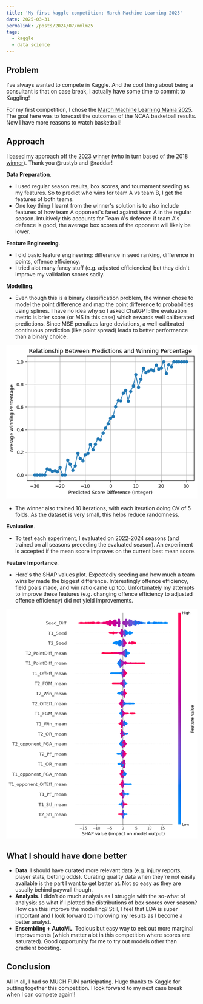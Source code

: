 ```yaml
---
title: 'My first kaggle competition: March Machine Learning 2025'
date: 2025-03-31
permalink: /posts/2024/07/mmlm25
tags:
  - kaggle
  - data science
---
```

## Problem
I've always wanted to compete in Kaggle. And the cool thing about being a consultant is that on case break, I actually have some time to commit to Kaggling!

For my first competition, I chose the [March Machine Learning Mania 2025](https://www.kaggle.com/competitions/march-machine-learning-mania-2025/overview). The goal here was to forecast the outcomes of the NCAA basketball results. Now I have more reasons to watch basketball!

## Approach
I based my approach off the [2023 winner](https://www.kaggle.com/competitions/march-machine-learning-mania-2023/discussion/399553) (who in turn based of the [2018 winner](https://github.com/fakyras/ncaa_women_2018/blob/master/win_ncaa.R)). Thank you @rustyb and @raddar! 

**Data Preparation**. 
- I used regular season results, box scores, and tournament seeding as my features. So to predict who wins for team A vs team B, I get the features of both teams. 
- One key thing I learnt from the winner's solution is to also include features of how team A opponent's fared against team A in the regular season. Intuitively this accounts for Team A's defence: if team A's defence is good, the average box scores of the opponent will likely be lower. 

**Feature Engineering**. 
- I did basic feature engineering: difference in seed ranking, difference in points, offence efficiency. 
- I tried alot many fancy stuff (e.g. adjusted efficiencies) but they didn't improve my validation scores sadly.

**Modelling**. 
- Even though this is a binary classification problem, the winner chose to model the point difference and map the point difference to probabilities using splines. I have no idea why so I asked ChatGPT: the evaluation metric is brier score (or MS in this case) which rewards well caliberated predictions. Since MSE penalizes large deviations, a well-calibrated continuous prediction (like point spread) leads to better performance than a binary choice. 

![Predictions vs Win Pct](/images/2025-03-18-mmlm25/pred-vs-win.png)

- The winner also trained 10 iterations, with each iteration doing CV of 5 folds. As the dataset is very small, this helps reduce randomness.

<!-- - The above concludes my main submission. For my second submission, I additionally manually overrode the probability of Duke winning to account for Cooper Flag's injury. Here I used this function with the property that Duke will probably still win the weaker teams, but may lose to the stronger ones.

![Reduced probability for cooper flag injury](/images/2025-03-18-mmlm25/reduce_prob.png) -->

**Evaluation**.
- To test each experiment, I evaluated on 2022-2024 seasons (and trained on all seasons preceding the evaluated season). An experiment is accepted if the mean score improves on the current best mean score.

**Feature Importance**.
- Here's the SHAP values plot. Expectedly seeding and how much a team wins by made the biggest difference. Interestingly offence efficiency, field goals made, and win ratio came up too. Unfortunately my attempts to improve these features (e.g. changing offence efficiency to adjusted offence efficiency) did not yield improvements.

![SHAP values](/images/2025-03-18-mmlm25/shap_values.png)


## What I should have done better
- **Data**. I should have curated more relevant data (e.g. injury reports, player stats, betting odds). Curating quality data when they're not easily available is the part I want to get better at. Not so easy as they are usually behind paywall though.
- **Analysis**. I didn't do much analysis as I struggle with the so-what of analysis: so what if I plotted the distributions of box scores over season? How can this improve the modelling? Still, I feel that EDA is super important and I look forward to improving my results as I become a better analyst.
- **Ensembling + AutoML**. Tedious but easy way to eek out more marginal improvements (which matter alot in this competition where scores are saturated). Good opportunity for me to try out models other than gradient boosting.

## Conclusion
All in all, I had so MUCH FUN participating. Huge thanks to Kaggle for putting together this competition. I look forward to my next case break when I can compete again!!
